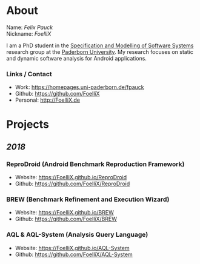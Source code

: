 # About

Name:	*Felix Pauck*  
Nickname:	*FoelliX*

I am a PhD student in the [Specification and Modelling of Software Systems](http://cs.uni-paderborn.de/sms) research group at the [Paderborn University](https://cs.uni-paderborn.de/). My research focuses on static and dynamic software analysis for Android applications.

### Links / Contact
- Work: https://homepages.uni-paderborn.de/fpauck
- Github: https://github.com/FoelliX
- Personal: http://FoelliX.de



# Projects

## *2018*

### ReproDroid (Android Benchmark Reproduction Framework)
- Website: https://FoelliX.github.io/ReproDroid
- Github: https://github.com/FoelliX/ReproDroid

### BREW (Benchmark Refinement and Execution Wizard)
- Website: https://FoelliX.github.io/BREW
- Github: https://github.com/FoelliX/BREW

### AQL & AQL-System (Analysis Query Language)
- Website: https://FoelliX.github.io/AQL-System
- Github: https://github.com/FoelliX/AQL-System